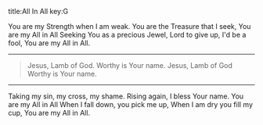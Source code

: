 title:All In All
key:G

You are my Strength when I am weak. 
You are the Treasure that I seek, 
You are my All in All
Seeking You as a precious Jewel, 
Lord to give up, I'd be a fool,
You are my All in All.

---
>Jesus, Lamb of God.
Worthy is Your name. 
Jesus, Lamb of God
Worthy is Your name.

---
Taking my sin, my cross, my shame.
Rising again, I bless Your name.
You are my All in All
When I fall down,
you pick me up,
When I am dry you fill my cup,
You are my All in All.
